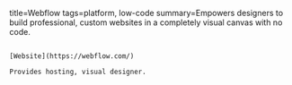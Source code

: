 title=Webflow
tags=platform, low-code
summary=Empowers designers to build professional, custom websites in a completely visual canvas with no code.
~~~~~~

[Website](https://webflow.com/)

Provides hosting, visual designer.
